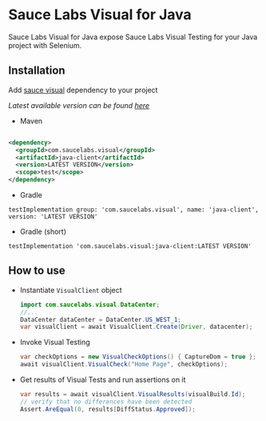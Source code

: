 # Sauce Labs Visual for Java

Sauce Labs Visual for Java expose Sauce Labs Visual Testing for your Java project with Selenium.

## Installation

Add [sauce visual](https://central.sonatype.com/artifact/com.saucelabs.visual/java-client) dependency to your project

*Latest available version can be found [here](https://central.sonatype.com/artifact/com.saucelabs.visual/java-client)*

- Maven

```xml

<dependency>
  <groupId>com.saucelabs.visual</groupId>
  <artifactId>java-client</artifactId>
  <version>LATEST VERSION</version>
  <scope>test</scope>
</dependency>
```

- Gradle

```
testImplementation group: 'com.saucelabs.visual', name: 'java-client', version: 'LATEST VERSION'
```

- Gradle (short)

```
testImplementation 'com.saucelabs.visual:java-client:LATEST VERSION'
```

## How to use

- Instantiate `VisualClient` object
  ```java
  import com.saucelabs.visual.DataCenter;
  //...   
  DataCenter dataCenter = DataCenter.US_WEST_1;
  var visualClient = await VisualClient.Create(Driver, datacenter);
  ```

- Invoke Visual Testing
  ```java
  var checkOptions = new VisualCheckOptions() { CaptureDom = true };
  await visualClient.VisualCheck("Home Page", checkOptions);
  ```

- Get results of Visual Tests and run assertions on it
  ```java
  var results = await visualClient.VisualResults(visualBuild.Id);
  // verify that no differences have been detected
  Assert.AreEqual(0, results[DiffStatus.Approved]);
  ```
